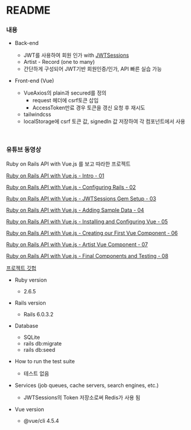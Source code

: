 # README

### 내용
* Back-end
    - JWT를 사용하여 회원 인가 with [JWTSessions](https://github.com/tuwukee/jwt_sessions)
    - Artist - Record (one to many)
    - 간단하게 구성되어 JWT기반 회원인증/인가, API 빠른 실습 가능
      
* Front-end (Vue)
    - VueAxios의 plain과 secured를 정의
        - request 헤더에 csrf토큰 삽입
        - AccessToken만료 경우 토큰을 갱신 요청 후 재시도
    - tailwindcss
    - localStorage에 csrf 토큰 값, signedIn 값 저장하여 각 컴포넌트에서 사용

<br>

### __유튜브 동영상__
Ruby on Rails API with Vue.js 를 보고 따라한 프로젝트

[Ruby on Rails API with Vue.js - Intro - 01](https://www.youtube.com/watch?v=eUedqaHS4RQ)

[Ruby on Rails API with Vue.js - Configuring Rails - 02](https://www.youtube.com/watch?v=TBZwkWznhZs)

[Ruby on Rails API with Vue.js - JWTSessions Gem Setup - 03](https://www.youtube.com/watch?v=Pa6B0J_l8oc)

[Ruby on Rails API with Vue.js - Adding Sample Data - 04](https://www.youtube.com/watch?v=4e-ZlVsT5z4)

[Ruby on Rails API with Vue.js - Installing and Configuring Vue - 05](https://www.youtube.com/watch?v=o_z5pol6vZE)

[Ruby on Rails API with Vue.js - Creating our First Vue Component - 06](https://www.youtube.com/watch?v=d9_-8yZmOF4)

[Ruby on Rails API with Vue.js - Artist Vue Component - 07](https://www.youtube.com/watch?v=VqhcKlee2L0)

[Ruby on Rails API with Vue.js - Final Components and Testing - 08](https://www.youtube.com/watch?v=zFgoIPNBddc)

[프로젝트 깃헙](https://github.com/justalever/recordstore)


* Ruby version
    - 2.6.5

* Rails version
    - Rails 6.0.3.2

* Database
    - SQLite
    - rails db:migrate
    - rails db:seed

* How to run the test suite
    - 테스트 없음

* Services (job queues, cache servers, search engines, etc.)
    - JWTSessions의 Token 저장소로써 Redis가 사용 됨

* Vue version
    - @vue/cli 4.5.4